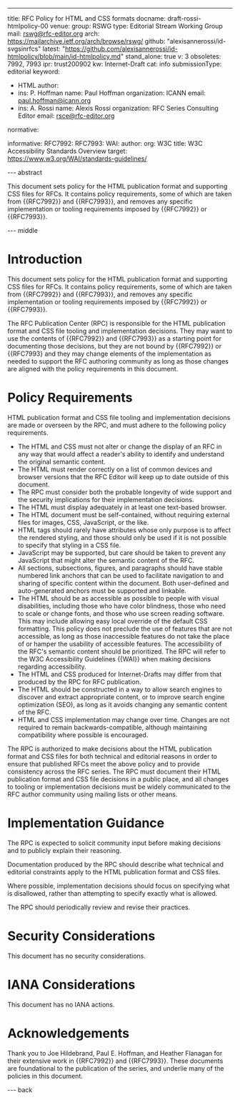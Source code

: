 ---
title: RFC Policy for HTML and CSS formats
docname: draft-rossi-htmlpolicy-00
venue:
  group: RSWG
  type: Editorial Stream Working Group
  mail: rswg@rfc-editor.org
  arch: https://mailarchive.ietf.org/arch/browse/rswg/
  github: "alexisannerossi/id-svgsinrfcs"
  latest: "https://github.com/alexisannerossi/id-htmlpolicy/blob/main/id-htmlpolicy.md"
stand_alone: true
v: 3
obsoletes: 7992, 7993
ipr: trust200902
kw: Internet-Draft
cat: info
submissionType: editorial
keyword:
 - HTML
author:
  -
    ins: P. Hoffman
    name: Paul Hoffman
    organization: ICANN
    email: paul.hoffman@icann.org
  -
    ins: A. Rossi
    name: Alexis Rossi
    organization: RFC Series Consulting Editor
    email: rsce@rfc-editor.org
    

normative:


informative:
  RFC7992:
  RFC7993:
  WAI:
    author:
      org: W3C
    title: W3C Accessibility Standards Overview
    target: https://www.w3.org/WAI/standards-guidelines/

--- abstract

This document sets policy for the HTML publication format and supporting CSS files for RFCs. It contains policy requirements, some of which are taken from {{RFC7992}} and {{RFC7993}}, and removes any specific implementation or tooling requirements imposed by {{RFC7992}} or {{RFC7993}}.

--- middle

# Introduction

This document sets policy for the HTML publication format and supporting CSS files for RFCs. It contains policy requirements, some of which are taken from {{RFC7992}} and {{RFC7993}}, and removes any specific implementation or tooling requirements imposed by {{RFC7992}} or {{RFC7993}}.

The RFC Publication Center (RPC) is responsible for the HTML publication format and CSS file tooling and implementation decisions. They may want to use the contents of {{RFC7992}} and {{RFC7993}} as a starting point for documenting those decisions, but they are not bound by {{RFC7992}} or {{RFC7993} and they may change elements of the implementation as needed to support the RFC authoring community as long as those changes are aligned with the policy requirements in this document.

# Policy Requirements

HTML publication format and CSS file tooling and implementation decisions are made or overseen by the RPC, and must adhere to the following policy requirements.

* The HTML and CSS must not alter or change the display of an RFC in any way that would affect a reader's ability to identify and understand the original semantic content.
* The HTML must render correctly on a list of common devices and browser versions that the RFC Editor will keep up to date outside of this document.
* The RPC must consider both the probable longevity of wide support and the security implications for their implementation decisions.
* The HTML must display adequately in at least one text-based browser. 
* The HTML document must be self-contained, without requiring external files for images, CSS, JavaScript, or the like.
* HTML tags should rarely have attributes whose only purpose is to affect the rendered styling, and those should only be used if it is not possible to specify that styling in a CSS file.
* JavaScript may be supported, but care should be taken to prevent any JavaScript that might alter the semantic content of the RFC.
* All sections, subsections, figures, and paragraphs should have stable numbered link anchors that can be used to facilitate navigation to and sharing of specific content within the document. Both user-defined and auto-generated anchors must be supported and linkable. 
* The HTML should be as accessible as possible to people with visual disabilities, including those who have color blindness, those who need to scale or change fonts, and those who use screen reading software. This may include allowing easy local override of the default CSS formatting. This policy does not preclude the use of features that are not accessible, as long as those inaccessible features do not take the place of or hamper the usability of accessible features. The accessibility of the RFC's semantic content should be prioritized. The RPC will refer to the W3C Accessibility Guidelines {{WAI}} when making decisions regarding accessibility. 
* The HTML and CSS produced for Internet-Drafts may differ from that produced by the RPC for RFC publication.
* The HTML should be constructed in a way to allow search engines to discover and extract appropriate content, or to improve search engine optimization (SEO), as long as it avoids changing any semantic content of the RFC.
* HTML and CSS implementation may change over time. Changes are not required to remain backwards-compatible, although maintaining compatibility where possible is encouraged.

The RPC is authorized to make decisions about the HTML publication format and CSS files for both technical and editorial reasons in order to ensure that published RFCs meet the above policy and to provide consistency across the RFC series.
The RPC must document their HTML publication format and CSS file decisions in a public place, and all changes to tooling or implementation decisions must be widely communicated to the RFC author community using mailing lists or other means.

# Implementation Guidance

The RPC is expected to solicit community input before making decisions and to publicly explain their reasoning.

Documentation produced by the RPC should describe what technical and editorial constraints apply to the HTML publication format and CSS files.

Where possible, implementation decisions should focus on specifying what is disallowed, rather than attempting to specify exactly what is allowed.

The RPC should periodically review and revise their practices.

# Security Considerations

This document has no security considerations.


# IANA Considerations

This document has no IANA actions.

# Acknowledgements

Thank you to Joe Hildebrand, Paul E. Hoffman, and Heather Flanagan for their extensive work in {{RFC7992}} and {{RFC7993}}. These documents are foundational to the publication of the series, and underlie many of the policies in this document.

--- back

